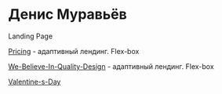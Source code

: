 

# Денис Муравьёв
Landing Page


[Pricing](https://denya-m.github.io/pricing/ "Прайс-лист") - адаптивный лендинг. Flex-box

[We-Believe-In-Quality-Design](https://denya-m.github.io/We-Believe-In-Quality-Design/ "We-Believe-In-Quality-Design") - адаптивный лендинг. Flex-box

[Valentine-s-Day](https://denya-m.github.io/Valentine-s-Day/ "Valentine-s-Day")
